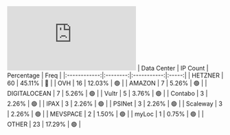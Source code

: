 ![Diagramm](https://github.com/obajay/StateSync-snapshots/blob/main/Projects/Juno/1/README.md)
| Data Center | IP Count | Percentage | Freq |
|:------------:|:--------:|:-----------:|:-----:|
| HETZNER | 60 | 45.11% | 🔴 |
| OVH | 16 | 12.03% | 🟢 |
| AMAZON | 7 | 5.26% | 🟢 |
| DIGITALOCEAN | 7 | 5.26% | 🟢 |
| Vultr | 5 | 3.76% | 🟢 |
| Contabo | 3 | 2.26% | 🟢 |
| IPAX | 3 | 2.26% | 🟢 |
| PSINet | 3 | 2.26% | 🟢 |
| Scaleway | 3 | 2.26% | 🟢 |
| MEVSPACE | 2 | 1.50% | 🟢 |
| myLoc | 1 | 0.75% | 🟢 |
| OTHER | 23 | 17.29% | 🟢 |
